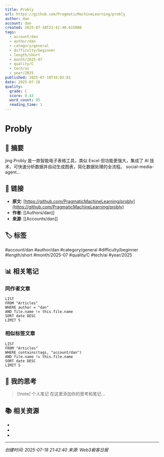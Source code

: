 ```yaml
---
title: Probly
url: https://github.com/PragmaticMachineLearning/probly
author: dan
account: dan
created: 2025-07-18T21:42:40.615080
tags:
  - account/dan
  - author/dan
  - category/general
  - difficulty/beginner
  - length/short
  - month/2025-07
  - quality/C
  - tech/ai
  - year/2025
published: 2025-07-18T16:02:01
date: 2025-07-18
quality:
  grade: C
  score: 0.43
  word_count: 95
  reading_time: 1
---
```


# Probly

## 📝 摘要

jing
Probly 是一款智能电子表格工具，类似 Excel 但功能更强大，集成了 AI 技术，可快速分析数据并自动生成图表，简化数据处理的全流程。
social-media-agent...

## 🔗 链接

- **原文**: [https://github.com/PragmaticMachineLearning/probly](https://github.com/PragmaticMachineLearning/probly)
- **作者**: [[Authors/dan]]
- **来源**: [[Accounts/dan]]

## 🏷️ 标签

#account/dan #author/dan #category/general #difficulty/beginner #length/short #month/2025-07 #quality/C #tech/ai #year/2025

## 📊 相关笔记

### 同作者文章
```dataview
LIST
FROM "Articles"
WHERE author = "dan"
AND file.name != this.file.name
SORT date DESC
LIMIT 5
```

### 相似标签文章
```dataview
LIST
FROM "Articles"
WHERE contains(tags, "account/dan")
AND file.name != this.file.name
SORT date DESC
LIMIT 5
```

## 💭 我的思考

> [!note] 个人笔记
> 在这里添加你的思考和笔记...

## 📚 相关资源

- 
- 
- 

---

*创建时间: 2025-07-18 21:42:40*
*来源: Web3极客日报*
